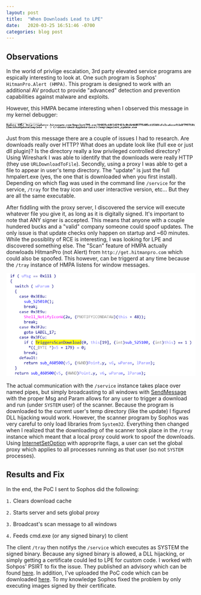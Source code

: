 ```yaml
---
layout: post
title:  "When Downloads Lead to LPE"
date:   2020-03-25 16:51:46 -0700
categories: blog post
---
```


## Observations
In the world of privlige escalation, 3rd party elevated service programs are espically interesting to look at. One such program is Sophos' `HitmanPro.Alert (HMPA)`.
This program is designed to work with an additional AV product to provide "advanced" detection and prevention capabilities against malware and exploits.

However, this HMPA became interesting when I observed this message in my kernel debugger:

![IMG1](/assets/img/P6-Image1.png)

Just from this message there are a couple of issues I had to research. Are downloads really over HTTP? What does an update look like (full exe or just dll plugin)? Is the directory really a low privileged controlled directory?
Using Wireshark I was able to identify that the downloads were really HTTP (they use `URLDownloadToFile`). Secondly, using a proxy I was able to get a file to appear in user's temp directory. The "update" is just the full hmpalert.exe (yes, the one that is downloaded when you first install). Depending on which flag was used in the command line `/service` for the service, `/tray` for the tray icon and user interactive version, etc... But they are all the same executable.

After fiddling with the proxy server, I discovered the service will execute whatever file you give it, as long as it is digitally signed. It's important to note that ANY signer is accepted. This means that anyone with a couple hundered bucks and a "valid" company someone could spoof updates. The only issue is that update checks only happen on startup and ~60 minutes.
While the possiblity of RCE is interesting, I was looking for LPE and discovered something else. The "Scan" feature of HMPA actually donwloads HitmanPro (not Alert) from `http://get.hitmanpro.com` which could also be spoofed. This however, can be triggerd at any time because the `/tray` instance of HMPA listens for window messages.

![IMG1](/assets/img/P6-Image2.png)


The actual communication with the `/service` instance takes place over named pipes, but simply broadcasting to all windows with [SendMessage][send-api] with the proper Msg and Param allows for any user to trigger a download and run (under `SYSTEM` user) of the scanner.
Because the program is downloaded to the current user's temp directory (like the update) I figured DLL hijacking would work. However, the scanner program by Sophos was very careful to only load libraries from `System32`. Everything then changed when I realized that the downloading of the scanner took place in the `/tray` instance which meant that a local proxy could work to spoof the downloads.
Using [InternetSetOption][internet-api] with approprite flags, a user can set the global proxy which applies to all processes running as that user (so not `SYSTEM` processes).

## Results and Fix
In the end, the PoC I sent to Sophos did the following:

`1.` Clears download cache

`2.` Starts server and sets global proxy

`3.` Broadcast's scan message to all windows

`4.` Feeds cmd.exe (or any signed binary) to client


The client `/tray` then notifys the `/service` which executes as SYSTEM the signed binary. Because any signed binary is allowed, a DLL hijacking, or simply getting a certificate could led to LPE for custom code.
I worked with Sohpos' PSIRT to fix the issue. They published an advisory which can be found [here][advisory].
In addition, I've uploaded the PoC code which can be downloaded [here][github-poc]. To my knowledge Sophos fixed the problem by only executing images signed by their certificate.

[winobj]: https://github.com/hfiref0x/WinObjEx64
[send-api]: https://docs.microsoft.com/en-us/windows/win32/api/winuser/nf-winuser-sendmessagea
[internet-api]: https://docs.microsoft.com/en-us/windows/win32/api/wininet/nf-wininet-internetsetoptiona
[advisory]: https://community.sophos.com/kb/en-us/135259
[github-poc]: https://github.com/DownWithUp/CVE-Stockpile